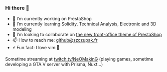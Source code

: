 ### Hi there 👋

- 🔭 I’m currently working on PrestaShop
- 🌱 I’m currently learning Solidity, Technical Analysis, Electronic and 3D modeling
- 👯 I’m looking to collaborate on [the new front-office theme of PrestaShop](https://github.com/PrestaShop/theme-refacto)
- 📫 How to reach me: github@szczupak.fr
- ⚡ Fun fact: I love vim 💙

Sometime streaming at [twitch.tv/NeOMakinG](https://twitch.tv/NeOMakinG) (playing games, sometime developing a GTA V server with Prisma, Nuxt...)
